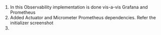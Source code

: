 1. In this Observability implementation is done vis-a-vis Grafana and Prometheus
2. Added Actuator and Micrometer Prometheus dependencies. Refer the initializer screenshot
3.